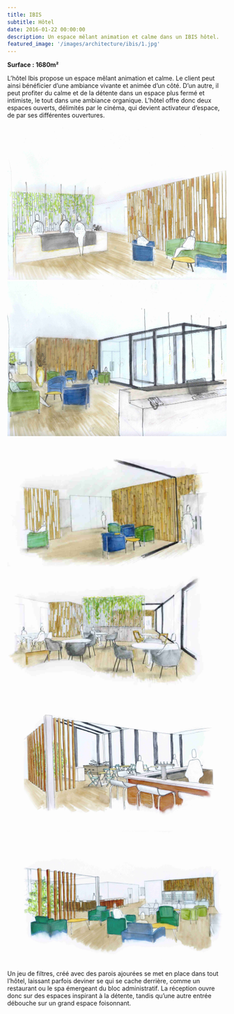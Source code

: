 ```yaml
---
title: IBIS
subtitle: Hôtel
date: 2016-01-22 00:00:00
description: Un espace mêlant animation et calme dans un IBIS hôtel.
featured_image: '/images/architecture/ibis/1.jpg'
---
```


**Surface : 1680m²**

L’hôtel Ibis propose un espace mêlant animation et calme. Le client peut ainsi bénéficier d’une ambiance vivante et 
animée d’un côté. D’un autre, il peut profiter du calme et de la détente dans un espace plus fermé et intimiste, 
le tout dans une ambiance organique. L’hôtel offre donc deux espaces ouverts, délimités par le cinéma, qui devient 
activateur d’espace, de par ses différentes ouvertures.

<div class="gallery" data-columns="3">
	<img src="/images/architecture/ibis/1.jpg">
	<img src="/images/architecture/ibis/2.jpg">
	<img src="/images/architecture/ibis/3.jpg">
	<img src="/images/architecture/ibis/4.jpg">
	<img src="/images/architecture/ibis/5.jpg">
	<img src="/images/architecture/ibis/6.jpg">
</div>

Un jeu de filtres, créé avec des parois ajourées se met en place dans tout l’hôtel, laissant parfois deviner se qui se 
cache derrière, comme un restaurant ou le spa émergeant du bloc administratif. La réception ouvre donc sur des espaces 
inspirant à la détente, tandis qu’une autre entrée débouche sur un grand espace foisonnant.
